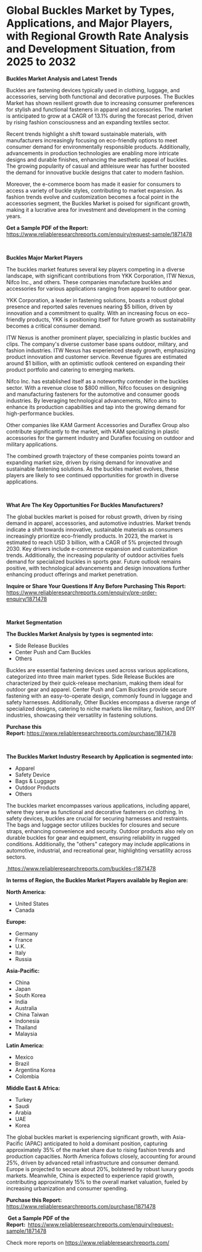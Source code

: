 <p><h1>Global Buckles Market by Types, Applications, and Major Players, with Regional Growth Rate Analysis and Development Situation, from 2025 to 2032</h1></p><p><strong>Buckles Market Analysis and Latest Trends</strong></p>
<p><p>Buckles are fastening devices typically used in clothing, luggage, and accessories, serving both functional and decorative purposes. The Buckles Market has shown resilient growth due to increasing consumer preferences for stylish and functional fasteners in apparel and accessories. The market is anticipated to grow at a CAGR of 13.1% during the forecast period, driven by rising fashion consciousness and an expanding textiles sector.</p><p>Recent trends highlight a shift toward sustainable materials, with manufacturers increasingly focusing on eco-friendly options to meet consumer demand for environmentally responsible products. Additionally, advancements in production technologies are enabling more intricate designs and durable finishes, enhancing the aesthetic appeal of buckles. The growing popularity of casual and athleisure wear has further boosted the demand for innovative buckle designs that cater to modern fashion.</p><p>Moreover, the e-commerce boom has made it easier for consumers to access a variety of buckle styles, contributing to market expansion. As fashion trends evolve and customization becomes a focal point in the accessories segment, the Buckles Market is poised for significant growth, making it a lucrative area for investment and development in the coming years.</p></p>
<p><strong>Get a Sample PDF of the Report:&nbsp;</strong> <a href="https://www.reliableresearchreports.com/enquiry/request-sample/1871478?utm_campaign=2665&utm_medium=2&utm_source=Github&utm_content=ia&utm_term=05042025&utm_id=buckles">https://www.reliableresearchreports.com/enquiry/request-sample/1871478</a></p>
<p>&nbsp;</p>
<p><strong>Buckles Major Market Players</strong></p>
<p><p>The buckles market features several key players competing in a diverse landscape, with significant contributions from YKK Corporation, ITW Nexus, Nifco Inc., and others. These companies manufacture buckles and accessories for various applications ranging from apparel to outdoor gear.</p><p>YKK Corporation, a leader in fastening solutions, boasts a robust global presence and reported sales revenues nearing $5 billion, driven by innovation and a commitment to quality. With an increasing focus on eco-friendly products, YKK is positioning itself for future growth as sustainability becomes a critical consumer demand.</p><p>ITW Nexus is another prominent player, specializing in plastic buckles and clips. The company's diverse customer base spans outdoor, military, and fashion industries. ITW Nexus has experienced steady growth, emphasizing product innovation and customer service. Revenue figures are estimated around $1 billion, with an optimistic outlook centered on expanding their product portfolio and catering to emerging markets.</p><p>Nifco Inc. has established itself as a noteworthy contender in the buckles sector. With a revenue close to $800 million, Nifco focuses on designing and manufacturing fasteners for the automotive and consumer goods industries. By leveraging technological advancements, Nifco aims to enhance its production capabilities and tap into the growing demand for high-performance buckles.</p><p>Other companies like KAM Garment Accessories and Duraflex Group also contribute significantly to the market, with KAM specializing in plastic accessories for the garment industry and Duraflex focusing on outdoor and military applications. </p><p>The combined growth trajectory of these companies points toward an expanding market size, driven by rising demand for innovative and sustainable fastening solutions. As the buckles market evolves, these players are likely to see continued opportunities for growth in diverse applications.</p></p>
<p>&nbsp;</p>
<p><strong>What Are The Key Opportunities For Buckles Manufacturers?</strong></p>
<p><p>The global buckles market is poised for robust growth, driven by rising demand in apparel, accessories, and automotive industries. Market trends indicate a shift towards innovative, sustainable materials as consumers increasingly prioritize eco-friendly products. In 2023, the market is estimated to reach USD 3 billion, with a CAGR of 5% projected through 2030. Key drivers include e-commerce expansion and customization trends. Additionally, the increasing popularity of outdoor activities fuels demand for specialized buckles in sports gear. Future outlook remains positive, with technological advancements and design innovations further enhancing product offerings and market penetration.</p></p>
<p><strong>Inquire or Share Your Questions If Any Before Purchasing This Report:</strong> <a href="https://www.reliableresearchreports.com/enquiry/pre-order-enquiry/1871478?utm_campaign=2665&utm_medium=2&utm_source=Github&utm_content=ia&utm_term=05042025&utm_id=buckles">https://www.reliableresearchreports.com/enquiry/pre-order-enquiry/1871478</a></p>
<p>&nbsp;</p>
<p><strong>Market Segmentation</strong></p>
<p><strong>The Buckles Market Analysis by types is segmented into:</strong></p>
<p><ul><li>Side Release Buckles</li><li>Center Push and Cam Buckles</li><li>Others</li></ul></p>
<p><p>Buckles are essential fastening devices used across various applications, categorized into three main market types. Side Release Buckles are characterized by their quick-release mechanism, making them ideal for outdoor gear and apparel. Center Push and Cam Buckles provide secure fastening with an easy-to-operate design, commonly found in luggage and safety harnesses. Additionally, Other Buckles encompass a diverse range of specialized designs, catering to niche markets like military, fashion, and DIY industries, showcasing their versatility in fastening solutions.</p></p>
<p><strong>Purchase this Report:&nbsp;</strong><a href="https://www.reliableresearchreports.com/purchase/1871478?utm_campaign=2665&utm_medium=2&utm_source=Github&utm_content=ia&utm_term=05042025&utm_id=buckles">https://www.reliableresearchreports.com/purchase/1871478</a></p>
<p>&nbsp;</p>
<p><strong>The Buckles Market Industry Research by Application is segmented into:</strong></p>
<p><ul><li>Apparel</li><li>Safety Device</li><li>Bags & Luggage</li><li>Outdoor Products</li><li>Others</li></ul></p>
<p><p>The buckles market encompasses various applications, including apparel, where they serve as functional and decorative fasteners on clothing. In safety devices, buckles are crucial for securing harnesses and restraints. The bags and luggage sector utilizes buckles for closures and secure straps, enhancing convenience and security. Outdoor products also rely on durable buckles for gear and equipment, ensuring reliability in rugged conditions. Additionally, the "others" category may include applications in automotive, industrial, and recreational gear, highlighting versatility across sectors.</p></p>
<p><a href="https://www.reliableresearchreports.com/buckles-r1871478?utm_campaign=2665&utm_medium=2&utm_source=Github&utm_content=ia&utm_term=05042025&utm_id=buckles">&nbsp;https://www.reliableresearchreports.com/buckles-r1871478</a></p>
<p><strong>In terms of Region, the Buckles Market Players available by Region are:</strong></p>
<p>
    <p> <strong> North America: </strong>
        <ul>
            <li>United States</li>
            <li>Canada</li>
        </ul>
        </p> 
    <p> <strong> Europe: </strong>
        <ul>
            <li>Germany</li>
            <li>France</li>
            <li>U.K.</li>
            <li>Italy</li>
            <li>Russia</li>
        </ul>
        </p> 
    <p> <strong> Asia-Pacific: </strong>
        <ul>
            <li>China</li>
            <li>Japan</li>
            <li>South Korea</li>
            <li>India</li>
            <li>Australia</li>
            <li>China Taiwan</li>
            <li>Indonesia</li>
            <li>Thailand</li>
            <li>Malaysia</li>
        </ul>
        </p> 
    <p> <strong> Latin America: </strong>
        <ul>
            <li>Mexico</li>
            <li>Brazil</li>
            <li>Argentina Korea</li>
            <li>Colombia</li>
        </ul>
        </p> 
    <p> <strong> Middle East & Africa: </strong>
        <ul>
            <li>Turkey</li>
            <li>Saudi</li>
            <li>Arabia</li>
            <li>UAE</li>
            <li>Korea</li>
        </ul>
    </p>
    </p>
<p><p>The global buckles market is experiencing significant growth, with Asia-Pacific (APAC) anticipated to hold a dominant position, capturing approximately 35% of the market share due to rising fashion trends and production capacities. North America follows closely, accounting for around 25%, driven by advanced retail infrastructure and consumer demand. Europe is projected to secure about 20%, bolstered by robust luxury goods markets. Meanwhile, China is expected to experience rapid growth, contributing approximately 15% to the overall market valuation, fueled by increasing urbanization and consumer spending.</p></p>
<p><strong>Purchase this Report: </strong><a href="https://www.reliableresearchreports.com/purchase/1871478?utm_campaign=2665&utm_medium=2&utm_source=Github&utm_content=ia&utm_term=05042025&utm_id=buckles">https://www.reliableresearchreports.com/purchase/1871478</a></p>
<p>&nbsp;<strong>Get a Sample PDF of the Report:&nbsp;&nbsp;</strong><a href="https://www.reliableresearchreports.com/enquiry/request-sample/1871478?utm_campaign=2665&utm_medium=2&utm_source=Github&utm_content=ia&utm_term=05042025&utm_id=buckles">https://www.reliableresearchreports.com/enquiry/request-sample/1871478</a></p>
<p><strong></strong></p>
<p>Check more reports on <a href="https://www.reliableresearchreports.com/?utm_campaign=2665&utm_medium=2&utm_source=Github&utm_content=ia&utm_term=05042025&utm_id=buckles">https://www.reliableresearchreports.com/</a></p>